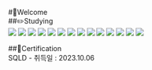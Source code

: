 #👋Welcome  
##✏️Studying  
<a href="#" target="_blank"><img src="https://img.shields.io/badge/Java-996600?style=flat&logo=appveyor&logoColor=CCFF90"/></a>
<a href="#" target="_blank"><img src="https://img.shields.io/badge/Spring Framework-76FF03?style=flat&logo=appveyor&logoColor=CCFF90"/></a>
<a href="#" target="_blank"><img src="https://img.shields.io/badge/MyBatis-D1180B?style=flat&logo=appveyor&logoColor=CCFF90"/></a>
<a href="#" target="_blank"><img src="https://img.shields.io/badge/Maven-40C4FF?style=flat&logo=appveyor&logoColor=CCFF90"/></a>
<a href="#" target="_blank"><img src="https://img.shields.io/badge/Oracle-CC9933?style=flat&logo=appveyor&logoColor=CCFF90"/></a>
<a href="#" target="_blank"><img src="https://img.shields.io/badge/MySQL-0000FF?style=flat&logo=appveyor&logoColor=CCFF90"/></a>
<a href="#" target="_blank"><img src="https://img.shields.io/badge/AWS-FF6600?style=flat&logo=appveyor&logoColor=CCFF90"/></a>
<a href="#" target="_blank"><img src="https://img.shields.io/badge/HTML-CCFFFF?style=flat&logo=appveyor&logoColor=CCFF90"/></a>
<a href="#" target="_blank"><img src="https://img.shields.io/badge/CSS-9999FF?style=flat&logo=appveyor&logoColor=CCFF90"/></a>
<a href="#" target="_blank"><img src="https://img.shields.io/badge/JavaScript-FFFF99?style=flat&logo=appveyor&logoColor=CCFF90"/></a>
<a href="#" target="_blank"><img src="https://img.shields.io/badge/JQuery-3D5AFE?style=flat&logo=appveyor&logoColor=CCFF90"/></a>
<a href="#" target="_blank"><img src="https://img.shields.io/badge/Ajax-CCFF99?style=flat&logo=appveyor&logoColor=CCFF90"/></a>
<a href="#" target="_blank"><img src="https://img.shields.io/badge/BootStrap-6200EA?style=flat&logo=appveyor&logoColor=CCFF90"/></a>
<a href="#" target="_blank"><img src="https://img.shields.io/badge/GitHub-000033?style=flat&logo=appveyor&logoColor=CCFF90"/></a>

##📜Certification  
SQLD - 취득일 : 2023.10.06  

<!---
kyj0924/kyj0924 is a ✨ special ✨ repository because its `README.md` (this file) appears on your GitHub profile.
You can click the Preview link to take a look at your changes.
--->
